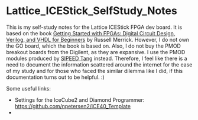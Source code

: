 # Lattice_ICEStick_SelfStudy_Notes
This is my self-study notes for the Lattice ICEStick FPGA dev board. It is based on the book [Getting Started with FPGAs: Digital Circuit Design, Verilog, and VHDL for Beginners](https://www.amazon.com/Getting-Started-FPGAs-Russell-Merrick/dp/171850294X) by Russell Merrick. However, I do not own the GO board, which the book is based on. Also, I do not buy the PMOD breakout boards from the Digilent, as they are expansive. I use the PMOD modules produced by [SIPEED Tang](https://wiki.sipeed.com/hardware/en/tang/tang-PMOD/FPGA_PMOD.html) instead. Therefore, I feel like there is a need to document the information scattered around the internet for the ease of my study and for those who faced the similar dilemma like I did, if this documentation turns out to be helpful. :)

Some useful links:
- Settings for the IceCube2 and Diamond Programmer: https://github.com/npetersen2/iCE40_Template
- 
